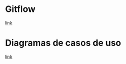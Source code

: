 # Gitflow 
[link](./sources/gitFlow.md)

# Diagramas de casos de uso
[link](./sources/diagramasCasosDeUso.md)